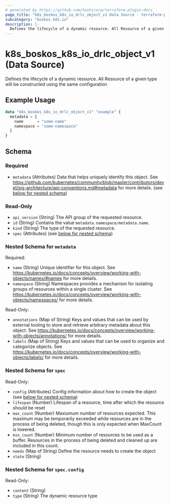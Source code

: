 ```yaml
---
# generated by https://github.com/hashicorp/terraform-plugin-docs
page_title: "k8s_boskos_k8s_io_drlc_object_v1 Data Source - terraform-provider-k8s"
subcategory: "boskos.k8s.io"
description: |-
  Defines the lifecycle of a dynamic resource. All Resource of a given type will be constructed using the same configuration
---
```


# k8s_boskos_k8s_io_drlc_object_v1 (Data Source)

Defines the lifecycle of a dynamic resource. All Resource of a given type will be constructed using the same configuration

## Example Usage

```terraform
data "k8s_boskos_k8s_io_drlc_object_v1" "example" {
  metadata = {
    name      = "some-name"
    namespace = "some-namespace"
  }
}
```

<!-- schema generated by tfplugindocs -->
## Schema

### Required

- `metadata` (Attributes) Data that helps uniquely identify this object. See https://github.com/kubernetes/community/blob/master/contributors/devel/sig-architecture/api-conventions.md#metadata for more details. (see [below for nested schema](#nestedatt--metadata))

### Read-Only

- `api_version` (String) The API group of the requested resource.
- `id` (String) Contains the value `metadata.namespace/metadata.name`.
- `kind` (String) The type of the requested resource.
- `spec` (Attributes) (see [below for nested schema](#nestedatt--spec))

<a id="nestedatt--metadata"></a>
### Nested Schema for `metadata`

Required:

- `name` (String) Unique identifier for this object. See https://kubernetes.io/docs/concepts/overview/working-with-objects/names/#names for more details.
- `namespace` (String) Namespaces provides a mechanism for isolating groups of resources within a single cluster. See https://kubernetes.io/docs/concepts/overview/working-with-objects/namespaces/ for more details.

Read-Only:

- `annotations` (Map of String) Keys and values that can be used by external tooling to store and retrieve arbitrary metadata about this object. See https://kubernetes.io/docs/concepts/overview/working-with-objects/annotations/ for more details.
- `labels` (Map of String) Keys and values that can be used to organize and categorize objects. See https://kubernetes.io/docs/concepts/overview/working-with-objects/labels/ for more details.


<a id="nestedatt--spec"></a>
### Nested Schema for `spec`

Read-Only:

- `config` (Attributes) Config information about how to create the object (see [below for nested schema](#nestedatt--spec--config))
- `lifespan` (Number) Lifespan of a resource, time after which the resource should be reset
- `max_count` (Number) Maxiumum number of resources expected. This maximum may be temporarily exceeded while resources are in the process of being deleted, though this is only expected when MaxCount is lowered.
- `min_count` (Number) Minimum number of resources to be used as a buffer. Resources in the process of being deleted and cleaned up are included in this count.
- `needs` (Map of String) Define the resource needs to create the object
- `state` (String)

<a id="nestedatt--spec--config"></a>
### Nested Schema for `spec.config`

Read-Only:

- `content` (String)
- `type` (String) The dynamic resource type
